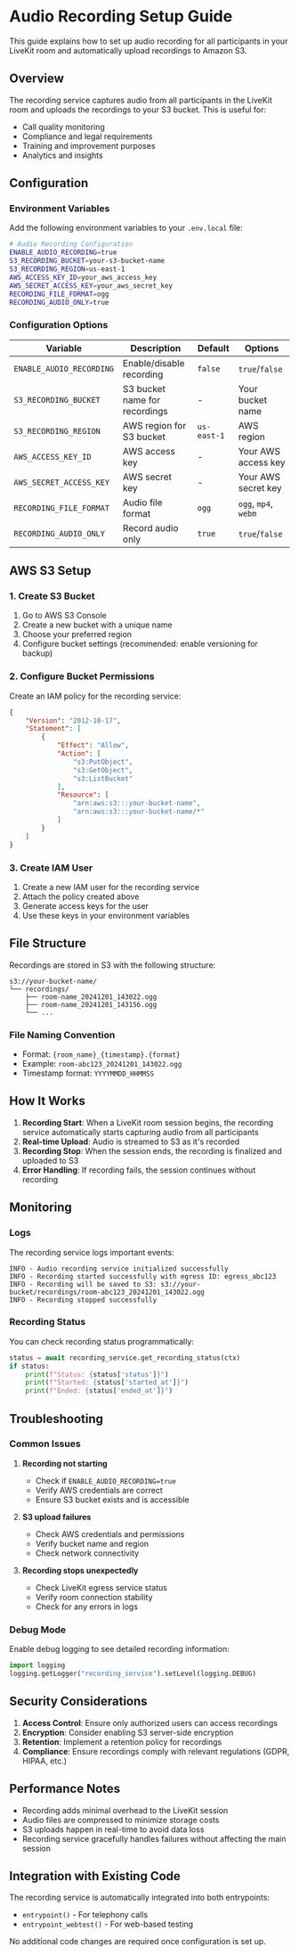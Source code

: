 # Audio Recording Setup Guide

This guide explains how to set up audio recording for all participants in your LiveKit room and automatically upload recordings to Amazon S3.

## Overview

The recording service captures audio from all participants in the LiveKit room and uploads the recordings to your S3 bucket. This is useful for:
- Call quality monitoring
- Compliance and legal requirements
- Training and improvement purposes
- Analytics and insights

## Configuration

### Environment Variables

Add the following environment variables to your `.env.local` file:

```bash
# Audio Recording Configuration
ENABLE_AUDIO_RECORDING=true
S3_RECORDING_BUCKET=your-s3-bucket-name
S3_RECORDING_REGION=us-east-1
AWS_ACCESS_KEY_ID=your_aws_access_key
AWS_SECRET_ACCESS_KEY=your_aws_secret_key
RECORDING_FILE_FORMAT=ogg
RECORDING_AUDIO_ONLY=true
```

### Configuration Options

| Variable | Description | Default | Options |
|----------|-------------|---------|---------|
| `ENABLE_AUDIO_RECORDING` | Enable/disable recording | `false` | `true`/`false` |
| `S3_RECORDING_BUCKET` | S3 bucket name for recordings | - | Your bucket name |
| `S3_RECORDING_REGION` | AWS region for S3 bucket | `us-east-1` | AWS region |
| `AWS_ACCESS_KEY_ID` | AWS access key | - | Your AWS access key |
| `AWS_SECRET_ACCESS_KEY` | AWS secret key | - | Your AWS secret key |
| `RECORDING_FILE_FORMAT` | Audio file format | `ogg` | `ogg`, `mp4`, `webm` |
| `RECORDING_AUDIO_ONLY` | Record audio only | `true` | `true`/`false` |

## AWS S3 Setup

### 1. Create S3 Bucket

1. Go to AWS S3 Console
2. Create a new bucket with a unique name
3. Choose your preferred region
4. Configure bucket settings (recommended: enable versioning for backup)

### 2. Configure Bucket Permissions

Create an IAM policy for the recording service:

```json
{
    "Version": "2012-10-17",
    "Statement": [
        {
            "Effect": "Allow",
            "Action": [
                "s3:PutObject",
                "s3:GetObject",
                "s3:ListBucket"
            ],
            "Resource": [
                "arn:aws:s3:::your-bucket-name",
                "arn:aws:s3:::your-bucket-name/*"
            ]
        }
    ]
}
```

### 3. Create IAM User

1. Create a new IAM user for the recording service
2. Attach the policy created above
3. Generate access keys for the user
4. Use these keys in your environment variables

## File Structure

Recordings are stored in S3 with the following structure:

```
s3://your-bucket-name/
└── recordings/
    ├── room-name_20241201_143022.ogg
    ├── room-name_20241201_143156.ogg
    └── ...
```

### File Naming Convention

- Format: `{room_name}_{timestamp}.{format}`
- Example: `room-abc123_20241201_143022.ogg`
- Timestamp format: `YYYYMMDD_HHMMSS`

## How It Works

1. **Recording Start**: When a LiveKit room session begins, the recording service automatically starts capturing audio from all participants
2. **Real-time Upload**: Audio is streamed to S3 as it's recorded
3. **Recording Stop**: When the session ends, the recording is finalized and uploaded to S3
4. **Error Handling**: If recording fails, the session continues without recording

## Monitoring

### Logs

The recording service logs important events:

```
INFO - Audio recording service initialized successfully
INFO - Recording started successfully with egress ID: egress_abc123
INFO - Recording will be saved to S3: s3://your-bucket/recordings/room-abc123_20241201_143022.ogg
INFO - Recording stopped successfully
```

### Recording Status

You can check recording status programmatically:

```python
status = await recording_service.get_recording_status(ctx)
if status:
    print(f"Status: {status['status']}")
    print(f"Started: {status['started_at']}")
    print(f"Ended: {status['ended_at']}")
```

## Troubleshooting

### Common Issues

1. **Recording not starting**
   - Check if `ENABLE_AUDIO_RECORDING=true`
   - Verify AWS credentials are correct
   - Ensure S3 bucket exists and is accessible

2. **S3 upload failures**
   - Check AWS credentials and permissions
   - Verify bucket name and region
   - Check network connectivity

3. **Recording stops unexpectedly**
   - Check LiveKit egress service status
   - Verify room connection stability
   - Check for any errors in logs

### Debug Mode

Enable debug logging to see detailed recording information:

```python
import logging
logging.getLogger("recording_service").setLevel(logging.DEBUG)
```

## Security Considerations

1. **Access Control**: Ensure only authorized users can access recordings
2. **Encryption**: Consider enabling S3 server-side encryption
3. **Retention**: Implement a retention policy for recordings
4. **Compliance**: Ensure recordings comply with relevant regulations (GDPR, HIPAA, etc.)

## Performance Notes

- Recording adds minimal overhead to the LiveKit session
- Audio files are compressed to minimize storage costs
- S3 uploads happen in real-time to avoid data loss
- Recording service gracefully handles failures without affecting the main session

## Integration with Existing Code

The recording service is automatically integrated into both entrypoints:
- `entrypoint()` - For telephony calls
- `entrypoint_webtest()` - For web-based testing

No additional code changes are required once configuration is set up.
